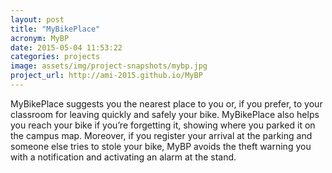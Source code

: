 ```yaml
---
layout: post
title: "MyBikePlace"
acronym: MyBP
date: 2015-05-04 11:53:22
categories: projects
image: assets/img/project-snapshots/mybp.jpg
project_url: http://ami-2015.github.io/MyBP
---
```


MyBikePlace suggests you the nearest place to you or, if you prefer, to your classroom for leaving quickly and safely your bike. MyBikePlace also helps you reach your bike if you’re forgetting it, showing where you parked it on the campus map. Moreover, if you register your arrival at the parking and someone else tries to stole your bike, MyBP avoids the theft warning you with a notification and activating an alarm at the stand.
